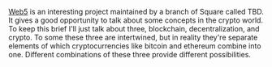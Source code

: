 [Web5](https://github.com/TBD54566975/web5-js) is an interesting project maintained by a branch of Square called TBD. It gives a good opportunity to talk about some concepts in the crypto world. To keep this brief I'll just talk about three, blockchain, decentralization, and crypto. To some these three are intertwined, but in reality they're separate elements of which cryptocurrencies like bitcoin and ethereum combine into one. Different combinations of these three provide different possibilities.


